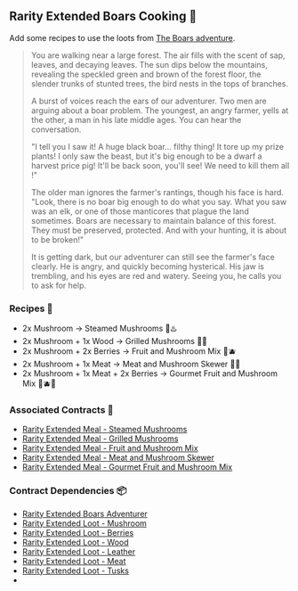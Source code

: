 ## Rarity Extended Boars Cooking 🐗

Add some recipes to use the loots from [The Boars adventure](https://github.com/Rarity-Extended/rarity_extended_boars).

> You are walking near a large forest. The air fills with the scent of sap, leaves, and decaying leaves. The sun dips below the mountains, revealing the speckled green and brown of the forest floor, the slender trunks of stunted trees, the bird nests in the tops of branches.  
> 
> A burst of voices reach the ears of our adventurer. Two men are arguing about a boar problem. The youngest, an angry farmer, yells at the other, a man in his late middle ages. You can hear the conversation. 
>  
> "I tell you I saw it! A huge black boar... filthy thing! It tore up my prize plants! I only saw the beast, but it's big enough to be a dwarf a harvest price pig! It'll be back soon, you'll see! We need to kill them all !"  
> 
> The older man ignores the farmer's rantings, though his face is hard. "Look, there is no boar big enough to do what you say. What you saw was an elk, or one of those manticores that plague the land sometimes. Boars are necessary to maintain balance of this forest. They must be preserved, protected. And with your hunting, it is about to be broken!"  
> 
>It is getting dark, but our adventurer can still see the farmer's face clearly. He is angry, and quickly becoming hysterical. His jaw is trembling, and his eyes are red and watery. Seeing you, he calls you to ask for help.  

### Recipes 🥘
- 2x Mushroom -> Steamed Mushrooms 🍄♨️
- 2x Mushroom + 1x Wood -> Grilled Mushrooms 🍄🔥
- 2x Mushroom + 2x Berries -> Fruit and Mushroom Mix 🍄🫐
- 2x Mushroom + 1x Meat -> Meat and Mushroom Skewer 🍄🥩
- 2x Mushroom + 1x Meat + 2x Berries -> Gourmet Fruit and Mushroom Mix 🍄🫐🥩

### Associated Contracts 🔀
- [Rarity Extended Meal - Steamed Mushrooms]()
- [Rarity Extended Meal - Grilled Mushrooms]()
- [Rarity Extended Meal - Fruit and Mushroom Mix]()
- [Rarity Extended Meal - Meat and Mushroom Skewer]()
- [Rarity Extended Meal - Gourmet Fruit and Mushroom Mix]()

### Contract Dependencies 📦
- [Rarity Extended Boars Adventurer](https://ftmscan.com/address/0xcd80cE7E28fC9288e20b806ca53683a439041738)
- [Rarity Extended Loot - Mushroom](https://ftmscan.com/address/0xcd80cE7E28fC9288e20b806ca53683a439041738)
- [Rarity Extended Loot - Berries](https://ftmscan.com/address/0x9d6C92CCa7d8936ade0976282B82F921F7C50696)
- [Rarity Extended Loot - Wood](https://ftmscan.com/address/0xdcE321D1335eAcc510be61c00a46E6CF05d6fAA1)
- [Rarity Extended Loot - Leather](https://ftmscan.com/address/0xc5E80Eef433AF03E9380123C75231A08dC18C4B6)
- [Rarity Extended Loot - Meat](https://ftmscan.com/address/0x95174B2c7E08986eE44D65252E3323A782429809)
- [Rarity Extended Loot - Tusks](https://ftmscan.com/address/0x60bFaCc2F96f3EE847cA7D8cC713Ee40114be667)
- 
